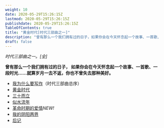 ```yaml
---
weight: 10
date: 2020-05-29T15:26:15Z
lastmod: 2020-05-29T15:26:15Z
publishdate: 2020-05-29T15:26:15Z
TableOfContents: true
title: "黄金时代[时代三部曲之一]"
description: "曾有那么一个我们拥有过的日子，如果你会在今天怀念起一个故事、一首歌、一段时光……就算岁月一去不返，你也不曾失去那种美好。"
draft: false
---
```


*时代三部曲之一。[全]*

**曾有那么一个我们拥有过的日子， 如果你会在今天怀念起一个故事、一首歌、一段时光……就算岁月一去不返，你也不曾失去那种美好。**

- [我为什么要写作](timetop/)（时代三部曲总序）
- [黄金时代](gold/)
- [三十而立](thirty/)
- [似水流年](timegoesby/)
- [革命时期的爱情](geming/)*NEW!*
- [我的阴阳两界](yinyang/)
- [后记](postscript/)